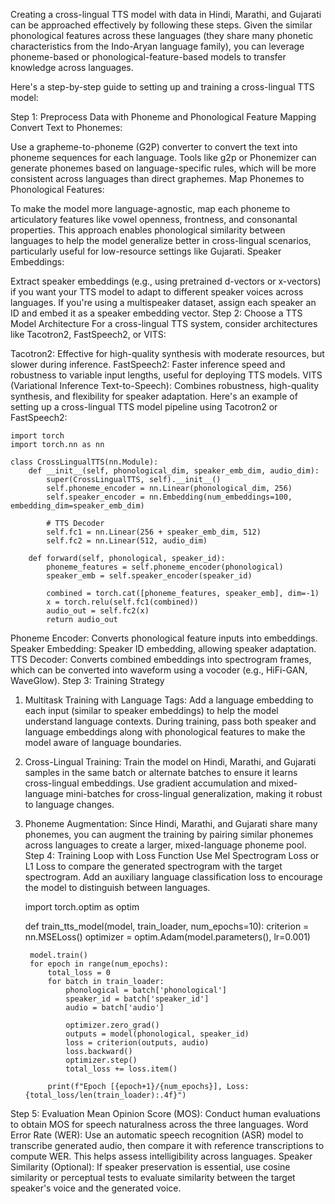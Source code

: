 Creating a cross-lingual TTS model with data in Hindi, Marathi, and Gujarati can be approached effectively by following these steps. Given the similar phonological features across these languages (they share many phonetic characteristics from the Indo-Aryan language family), you can leverage phoneme-based or phonological-feature-based models to transfer knowledge across languages.

Here's a step-by-step guide to setting up and training a cross-lingual TTS model:

Step 1: Preprocess Data with Phoneme and Phonological Feature Mapping
Convert Text to Phonemes:

Use a grapheme-to-phoneme (G2P) converter to convert the text into phoneme sequences for each language.
Tools like g2p or Phonemizer can generate phonemes based on language-specific rules, which will be more consistent across languages than direct graphemes.
Map Phonemes to Phonological Features:

To make the model more language-agnostic, map each phoneme to articulatory features like vowel openness, frontness, and consonantal properties.
This approach enables phonological similarity between languages to help the model generalize better in cross-lingual scenarios, particularly useful for low-resource settings like Gujarati.
Speaker Embeddings:

Extract speaker embeddings (e.g., using pretrained d-vectors or x-vectors) if you want your TTS model to adapt to different speaker voices across languages.
If you're using a multispeaker dataset, assign each speaker an ID and embed it as a speaker embedding vector.
Step 2: Choose a TTS Model Architecture
For a cross-lingual TTS system, consider architectures like Tacotron2, FastSpeech2, or VITS:

Tacotron2: Effective for high-quality synthesis with moderate resources, but slower during inference.
FastSpeech2: Faster inference speed and robustness to variable input lengths, useful for deploying TTS models.
VITS (Variational Inference Text-to-Speech): Combines robustness, high-quality synthesis, and flexibility for speaker adaptation.
Here's an example of setting up a cross-lingual TTS model pipeline using Tacotron2 or FastSpeech2:

    import torch
    import torch.nn as nn
    
    class CrossLingualTTS(nn.Module):
        def __init__(self, phonological_dim, speaker_emb_dim, audio_dim):
            super(CrossLingualTTS, self).__init__()
            self.phoneme_encoder = nn.Linear(phonological_dim, 256)
            self.speaker_encoder = nn.Embedding(num_embeddings=100, embedding_dim=speaker_emb_dim)
            
            # TTS Decoder
            self.fc1 = nn.Linear(256 + speaker_emb_dim, 512)
            self.fc2 = nn.Linear(512, audio_dim)
    
        def forward(self, phonological, speaker_id):
            phoneme_features = self.phoneme_encoder(phonological)
            speaker_emb = self.speaker_encoder(speaker_id)
            
            combined = torch.cat([phoneme_features, speaker_emb], dim=-1)
            x = torch.relu(self.fc1(combined))
            audio_out = self.fc2(x)
            return audio_out
            
Phoneme Encoder: Converts phonological feature inputs into embeddings.
Speaker Embedding: Speaker ID embedding, allowing speaker adaptation.
TTS Decoder: Converts combined embeddings into spectrogram frames, which can be converted into waveform using a vocoder (e.g., HiFi-GAN, WaveGlow).
Step 3: Training Strategy
1. Multitask Training with Language Tags:
Add a language embedding to each input (similar to speaker embeddings) to help the model understand language contexts.
During training, pass both speaker and language embeddings along with phonological features to make the model aware of language boundaries.
2. Cross-Lingual Training:
Train the model on Hindi, Marathi, and Gujarati samples in the same batch or alternate batches to ensure it learns cross-lingual embeddings.
Use gradient accumulation and mixed-language mini-batches for cross-lingual generalization, making it robust to language changes.
3. Phoneme Augmentation:
Since Hindi, Marathi, and Gujarati share many phonemes, you can augment the training by pairing similar phonemes across languages to create a larger, mixed-language phoneme pool.
Step 4: Training Loop with Loss Function
Use Mel Spectrogram Loss or L1 Loss to compare the generated spectrogram with the target spectrogram.
Add an auxiliary language classification loss to encourage the model to distinguish between languages.

    import torch.optim as optim
    
    def train_tts_model(model, train_loader, num_epochs=10):
        criterion = nn.MSELoss()
        optimizer = optim.Adam(model.parameters(), lr=0.001)
    
        model.train()
        for epoch in range(num_epochs):
            total_loss = 0
            for batch in train_loader:
                phonological = batch['phonological']
                speaker_id = batch['speaker_id']
                audio = batch['audio']
                
                optimizer.zero_grad()
                outputs = model(phonological, speaker_id)
                loss = criterion(outputs, audio)
                loss.backward()
                optimizer.step()
                total_loss += loss.item()
            
            print(f"Epoch [{epoch+1}/{num_epochs}], Loss: {total_loss/len(train_loader):.4f}")

Step 5: Evaluation
Mean Opinion Score (MOS): Conduct human evaluations to obtain MOS for speech naturalness across the three languages.
Word Error Rate (WER): Use an automatic speech recognition (ASR) model to transcribe generated audio, then compare it with reference transcriptions to compute WER. This helps assess intelligibility across languages.
Speaker Similarity (Optional): If speaker preservation is essential, use cosine similarity or perceptual tests to evaluate similarity between the target speaker's voice and the generated voice.
